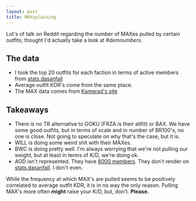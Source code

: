 ```yaml
---
layout: post
title: MAXsplaining
---
```


Lot's of talk on Reddit regarding the number of MAXes pulled by certain outfits; thought I'd actually take a look at _#demnumbers_.

<style>
	.axis path,
	.axis line {
		fill: none;
		stroke: #ccc;
		stroke-dasharray: 1px 3px;
		shape-rendering: crispEdges;
		font-size: 8px;
	}

	.point {
		fill: steelblue;
		stroke: #000;
		stroke-width: 0;

	}

	.tooltip {
		position: relative;
		pointer-events: none;
	}

	svg {
		background: #f8f8f8;
	}
</style>

<div class='vis'></div>
<script>
	var width = 720;
	var height = 400;
	var padding = 50;

	var x = d3.scale.linear().range([padding, width - padding]);
	var y = d3.scale.linear().range([padding, height - padding]);

	var xAxis = d3.svg.axis()
		.scale(x)
		.orient('bottom');

	var yAxis = d3.svg.axis()
		.scale(y)
		.orient('left');

	var svg = d3.select('.vis').append('svg')
		.attr('width', width)
		.attr('height', height);

	var tooltip = d3.select('.vis').append('div')
		.attr('class', 'tooltip')
		.style('opacity', 0);

	d3.csv('/data/max-frequency.csv', function(data) {

		data.forEach(function(d) {
			d.max = +d.max;
			d.kdr = +d.kdr;
		});

		x.domain([0, d3.max(data, function(d) { return d.max; })]);
		y.domain([d3.max(data, function(d) { return d.kdr; }), 0]);

		svg.append('g')
			.attr('class', 'axis')
			.attr("transform", "translate(0," + (height - padding) + ")")
			.call(xAxis);

		svg.append('g')
			.attr('class', 'axis')
			.attr("transform", "translate(" + padding + ",0)")
			.call(yAxis);

		svg.selectAll('.point')
			.data(data)
			.enter()
			.append('circle')
			.attr('class', 'point')
			.attr('r', 5)
			.attr('cx', function(d) { return x(d.max); })
			.attr('cy', function(d) { return y(d.kdr); })
			.style('fill', function(d) {
				if (d.faction == 'tr') {
					return '#FF5A5A';
				} else if (d.faction == 'vs') {
					return '#C934FF';
				} else {
					return '#5A80FF';
				}
			})
			.on('mouseover', function(d) {
				tooltip.transition()
					.duration(200)
					.style('opacity', 0.9);
				tooltip.html("<p><span class='semibold'>" + d.tag + " —</span> KDR: " + d.kdr + " — MAX-percent: " + d.max + "</p>")
					.on('mouseout', function(d) {
						tooltip.transition()
						.duration(500)
						.style('opacity', 0);
				});
		});
	});
</script>

## The data

- I took the top 20 outfits for each faction in terms of active members from [stats.dasanfall](http://stats.dasanfall.com/ps2/outfits/?sort=active_members&server=17&min=12&max=9999)
- Average outfit KDR's come from the same place.
- The MAX data comes from [Kamerad's site](http://kamerad.servebeer.com/max-facts?q=%5Bangc%5D)

## Takeaways

- There is no TR alternative to GOKU (FRZA is their altfit) or BAX. We have some good outfits, but in terms of scale and in number of BR100's, no one is close. Not going to speculate on why that's the case, but it is.
- WILL is doing some weird shit with their MAXes.
- BWC is doing pretty well. I'm always worrying that we're not pulling our weight, but at least in terms of K/D, we're doing ok.
- AOD isn't represented. They have [8000 members](https://www.reddit.com/r/EmeraldPS2/comments/2tqtcy/aod_officially_reached_8000_members_last_night/). They don't render on [stats.dasanfall](http://stats.dasanfall.com/ps2/outfit/AOD). I don't even.

While the frequency at which MAX's are pulled seems to be positively correlated to average outfit KDR, it is in no way the only reason. Pulling MAX's more often __might__ raise your K/D, but, don't. __Please.__
